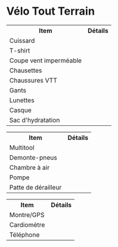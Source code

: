 # Vélo Tout Terrain

<center>
    <table>
    <tr><th>Item</th><th>Détails</th></tr>
    <!-- row -->
    <tr><td>Cuissard</td><td></td></tr>
    <!-- row -->
    <tr><td>T-shirt</td><td></td></tr>
    <!-- row -->
    <tr><td>Coupe vent imperméable</td><td></td></tr>
    <!-- row -->
    <tr><td>Chausettes</td><td></td></tr>
    <!-- row -->
    <tr><td>Chaussures VTT</td><td></td></tr>
    <!-- row -->
    <tr><td>Gants</td><td></td></tr>
    <!-- row -->
    <tr><td>Lunettes</td><td></td></tr>
    <!-- row -->
    <tr><td>Casque</td><td></td></tr>
    <!-- row -->
    <tr><td>Sac d'hydratation</td><td></td></tr>
    </table>
</center>

<center>
    <table>
    <tr><th>Item</th><th>Détails</th></tr>
    <!-- row -->
    <tr><td>Multitool</td><td></td></tr>
    <!-- row -->
    <tr><td>Demonte-pneus</td><td></td></tr>
    <!-- row -->
    <tr><td>Chambre à air</td><td></td></tr>
    <!-- row -->
    <tr><td>Pompe</td><td></td></tr>
    <!-- row -->
    <tr><td>Patte de dérailleur</td><td></td></tr>
    </table>
</center>

<center>
    <table>
    <tr><th>Item</th><th>Détails</th></tr>
    <!-- row -->
    <tr><td>Montre/GPS</td><td></td></tr>
    <!-- row -->
    <tr><td>Cardiomètre</td><td></td></tr>
    <!-- row -->
    <tr><td>Téléphone</td><td></td></tr>
    </table>
</center>

